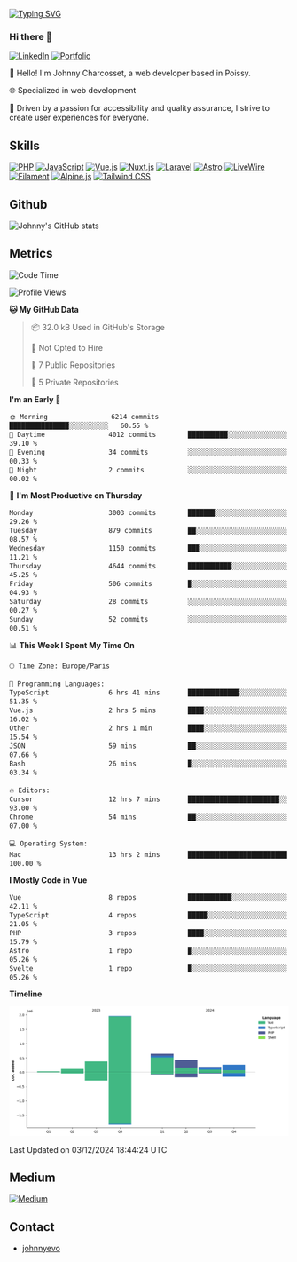[![Typing SVG](https://readme-typing-svg.demolab.com?font=Fira+Code&pause=1000&random=false&width=435&lines=Johnny+Charcosset;Web+Developer)](https://git.io/typing-svg)

### Hi there 👋
[![LinkedIn](https://img.shields.io/badge/LinkedIn-0077B5?style=for-the-badge&logo=linkedin&logoColor=white)](https://www.linkedin.com/in/johnny-charcosset/)
[![Portfolio](https://img.shields.io/badge/Portfolio-4285F4?style=for-the-badge&logo=google-chrome&logoColor=white)](https://johnnyevo.github.io/)

👋 Hello! I'm Johnny Charcosset, a web developer based in Poissy.

🌐 Specialized in web development

🚀 Driven by a passion for accessibility and quality assurance, I strive to create user experiences for everyone.

## Skills

[![PHP](https://img.shields.io/badge/PHP-777BB4?style=for-the-badge&logo=php&logoColor=white)](https://www.php.net/)
[![JavaScript](https://img.shields.io/badge/JavaScript-F7DF1E?style=for-the-badge&logo=javascript&logoColor=black)](https://developer.mozilla.org/en-US/docs/Web/JavaScript)
[![Vue.js](https://img.shields.io/badge/Vue.js-4FC08D?style=for-the-badge&logo=vue.js&logoColor=white)](https://vuejs.org/)
[![Nuxt.js](https://img.shields.io/badge/Nuxt.js-00C58E?style=for-the-badge&logo=nuxt.js&logoColor=white)](https://nuxtjs.org/)
[![Laravel](https://img.shields.io/badge/Laravel-FF2D20?style=for-the-badge&logo=laravel&logoColor=white)](https://laravel.com/)
[![Astro](https://img.shields.io/badge/Astro-0B3E59?style=for-the-badge&logo=astro&logoColor=white)](https://astro.build/)
[![LiveWire](https://img.shields.io/badge/LiveWire-FF3E00?style=for-the-badge&logo=livewire&logoColor=white)](https://laravel-livewire.com/)
[![Filament](https://img.shields.io/badge/Filament-253E46?style=for-the-badge&logo=https://filamentphp.com/favicon/favicon-32x32.png?v=w1dBNxT7Wg&logoColor=white)](https://filamentadmin.com/)
[![Alpine.js](https://img.shields.io/badge/Alpine.js-8BC0D0?style=for-the-badge&logo=alpine.js&logoColor=black)](https://alpinejs.dev/)
[![Tailwind CSS](https://img.shields.io/badge/Tailwind_CSS-38B2AC?style=for-the-badge&logo=tailwind-css&logoColor=white)](https://tailwindcss.com/)

## Github

![Johnny's GitHub stats](https://github-readme-stats.vercel.app/api?username=JohnnyEvo&show_icons=true&theme=transparent)

## Metrics

<!--START_SECTION:waka-->
![Code Time](http://img.shields.io/badge/Code%20Time-1%2C057%20hrs%2023%20mins-blue)

![Profile Views](http://img.shields.io/badge/Profile%20Views-0-blue)

**🐱 My GitHub Data** 

> 📦 32.0 kB Used in GitHub's Storage 
 > 
> 🚫 Not Opted to Hire
 > 
> 📜 7 Public Repositories 
 > 
> 🔑 5 Private Repositories 
 > 
**I'm an Early 🐤** 

```text
🌞 Morning                6214 commits        ███████████████░░░░░░░░░░   60.55 % 
🌆 Daytime                4012 commits        ██████████░░░░░░░░░░░░░░░   39.10 % 
🌃 Evening                34 commits          ░░░░░░░░░░░░░░░░░░░░░░░░░   00.33 % 
🌙 Night                  2 commits           ░░░░░░░░░░░░░░░░░░░░░░░░░   00.02 % 
```
📅 **I'm Most Productive on Thursday** 

```text
Monday                   3003 commits        ███████░░░░░░░░░░░░░░░░░░   29.26 % 
Tuesday                  879 commits         ██░░░░░░░░░░░░░░░░░░░░░░░   08.57 % 
Wednesday                1150 commits        ███░░░░░░░░░░░░░░░░░░░░░░   11.21 % 
Thursday                 4644 commits        ███████████░░░░░░░░░░░░░░   45.25 % 
Friday                   506 commits         █░░░░░░░░░░░░░░░░░░░░░░░░   04.93 % 
Saturday                 28 commits          ░░░░░░░░░░░░░░░░░░░░░░░░░   00.27 % 
Sunday                   52 commits          ░░░░░░░░░░░░░░░░░░░░░░░░░   00.51 % 
```


📊 **This Week I Spent My Time On** 

```text
🕑︎ Time Zone: Europe/Paris

💬 Programming Languages: 
TypeScript               6 hrs 41 mins       █████████████░░░░░░░░░░░░   51.35 % 
Vue.js                   2 hrs 5 mins        ████░░░░░░░░░░░░░░░░░░░░░   16.02 % 
Other                    2 hrs 1 min         ████░░░░░░░░░░░░░░░░░░░░░   15.54 % 
JSON                     59 mins             ██░░░░░░░░░░░░░░░░░░░░░░░   07.66 % 
Bash                     26 mins             █░░░░░░░░░░░░░░░░░░░░░░░░   03.34 % 

🔥 Editors: 
Cursor                   12 hrs 7 mins       ███████████████████████░░   93.00 % 
Chrome                   54 mins             ██░░░░░░░░░░░░░░░░░░░░░░░   07.00 % 

💻 Operating System: 
Mac                      13 hrs 2 mins       █████████████████████████   100.00 % 
```

**I Mostly Code in Vue** 

```text
Vue                      8 repos             ███████████░░░░░░░░░░░░░░   42.11 % 
TypeScript               4 repos             █████░░░░░░░░░░░░░░░░░░░░   21.05 % 
PHP                      3 repos             ████░░░░░░░░░░░░░░░░░░░░░   15.79 % 
Astro                    1 repo              █░░░░░░░░░░░░░░░░░░░░░░░░   05.26 % 
Svelte                   1 repo              █░░░░░░░░░░░░░░░░░░░░░░░░   05.26 % 
```



**Timeline**

![Lines of Code chart](https://raw.githubusercontent.com/JohnnyEvo/JohnnyEvo/main/assets/bar_graph.png)


 Last Updated on 03/12/2024 18:44:24 UTC
<!--END_SECTION:waka-->

## Medium

[![Medium](https://github-readme-medium.vercel.app/?username=johnny.charcosset&limit=3)](https://medium.com/@@johnny.charcosset)

## Contact

- [johnnyevo](https://johnnyevo.github.io/)
